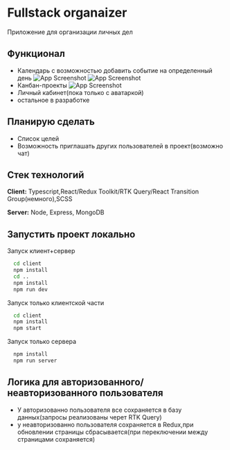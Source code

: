 # Fullstack organaizer

Приложение для организации личных дел

## Функционал

- Календарь с возможностью добавить событие на определенный день
![App Screenshot](https://sun9-east.userapi.com/sun9-26/s/v1/ig2/Tj7fYgggytEeMU34br9oLm1NaTrE5av-Na4OfxLG7W5DIkepxS1RUT7SuykrhO0AIyI20abyxpBjFpWTwwSZvzPI.jpg?size=1919x903&quality=96&type=album)
![App Screenshot](https://sun9-west.userapi.com/sun9-13/s/v1/ig2/gBVLpJp8KhfN7qLSNxrGKcR30_J_HN9mMaeBWyHUn0ntNQsjth-RJDQ0dtuRYIjaWbC4-A-HBJOYE1VqKvHJpmie.jpg?size=1919x903&quality=96&type=album)
- Канбан-проекты
![App Screenshot](https://sun9-north.userapi.com/sun9-85/s/v1/ig2/fypsoqdG1XjTEtnAW5AI0qDiLWKwcBOenC8vFyp3YvsfaLAyWNu3sJrqaJr2shw8yqKW6jYT9jap7suN-HCTWjjR.jpg?size=1917x900&quality=96&type=album)
- Личный кабинет(пока только с аватаркой)
- остальное в разработке

## Планирую сделать

- Список целей
- Возможность приглашать других пользователей в проект(возможно чат)

## Стек технологий

**Client:** Typescript,React/Redux Toolkit/RTK Query/React Transition Group(немного),SCSS

**Server:** Node, Express, MongoDB


## Запустить проект локально

Запуск клиент+сервер 

```bash
  cd client
  npm install
  cd ..
  npm install
  npm run dev
```

Запуск только клиентской части

```bash
  cd client
  npm install
  npm start
```
Запуск только сервера

```bash
  npm install
  npm run server
```


## Логика для авторизованного/неавторизованного пользователя

- У авторизованно пользователя все сохраняется в базу данных(запросы реализованы черет RTK Query)
- у неавторизованно пользователя сохраняется в Redux,при обновлении страницы сбрасывается(при переключении между страницами сохраняется)




